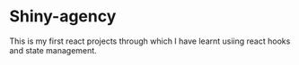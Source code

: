 # Shiny-agency
This is my first react projects through which I have learnt usiing react hooks and state management.
